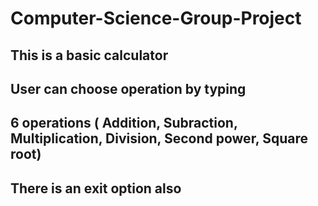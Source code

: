 # Computer-Science-Group-Project
## This is a basic calculator
## User can choose operation by typing 
## 6 operations ( Addition, Subraction, Multiplication, Division, Second power, Square root)  
## There is an exit option also
